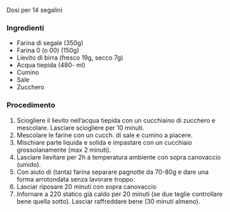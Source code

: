 Dosi per 14 segalini
### Ingredienti
- Farina di segale (350g)
- Farina 0 (o 00) (150g)
- Lievito di birra (fresco 19g, secco 7g) 
- Acqua tiepida (480- ml)
- Cumino
- Sale
- Zucchero

### Procedimento
1. Sciogliere il lievito nell’acqua tiepida con un cucchiaino di zucchero e mescolare. Lasciare sciogliere per 10 minuti.
2. Mescolare le farine con un cucch. di sale e cumino a piacere.
3. Mischiare parte liquida e solida e impastare con un cucchiaio grossolanamente (max 2 minuti).
4. Lasciare lievitare per 2h a temperatura ambiente con sopra canovaccio (umido).
5. Con aiuto di (tanta) farina separare pagnotte da 70-80g e dare una forma arrotondata senza lavorare troppo.
6. Lasciar riposare 20 minuti con sopra canovaccio
7. Infornare a 220 statico già caldo per 20 minuti (se due teglie controllare bene quella sotto). Lasciar raffreddare bene (30 minuti almeno).